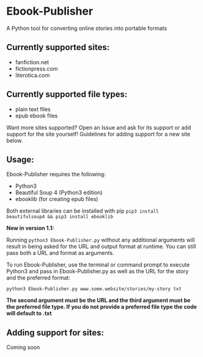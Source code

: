 # Ebook-Publisher
A Python tool for converting online stories into portable formats

## Currently supported sites:
* fanfiction.net
* fictionpress.com
* literotica.com
  
## Currently supported file types:
* plain text files
* epub ebook files
  
Want more sites supported? Open an Issue and ask for its support or add support for the site yourself! Guidelines for adding support for a new site below.

## Usage:
Ebook-Publisher requires the following:
* Python3
* Beautiful Soup 4 (Python3 edition)
* ebooklib (for creating epub files)

Both external libraries can be installed with pip `pip3 install beautifulsoup4 && pip3 install ebooklib`

**New in version 1.1:**

Running `python3 Ebook-Publisher.py` without any additional arguments will result in being asked for the URL and output format at runtime. You can still pass both a URL and format as arguments.

To run Ebook-Publisher, use the terminal or command prompt to execute Python3 and pass in Ebook-Publisher.py as well as the URL for the story and the preferred format:

`python3 Ebook-Publisher.py www.some.website/stories/my-story txt`

**The second argument must be the URL and the third argument must be the preferred file type. If you do not provide a preferred file type the code will default to .txt**

## Adding support for sites:

Coming soon
